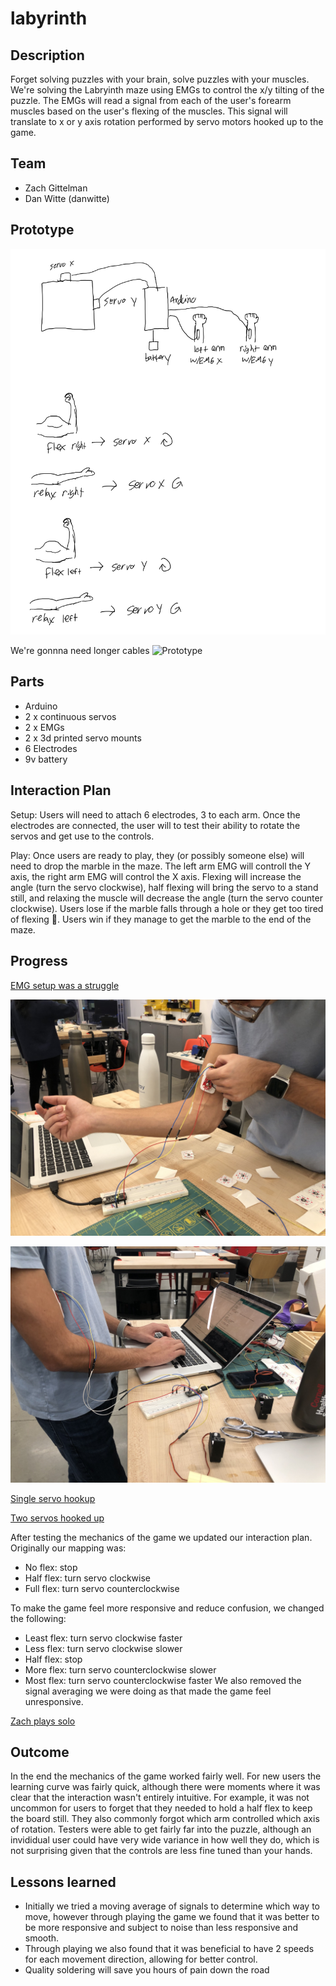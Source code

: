 # labyrinth

## Description

Forget solving puzzles with your brain, solve puzzles with your muscles. We're solving the Labryinth maze using EMGs to control the x/y tilting of the puzzle. The EMGs will read a signal from each of the user's forearm muscles based on the user's flexing of the muscles. This signal will translate to x or y axis rotation performed by servo motors hooked up to the game.


## Team
* Zach Gittelman
* Dan Witte (danwitte)

## Prototype
![Diagram](labryinth%20diagram.png)

We're gonnna need longer cables
![Prototype](prototype.jpg)


## Parts

* Arduino
* 2 x continuous servos
* 2 x EMGs
* 2 x 3d printed servo mounts
* 6 Electrodes
* 9v battery

## Interaction Plan

Setup: Users will need to attach 6 electrodes, 3 to each arm. Once the electrodes are connected, the user will to test their ability to rotate the servos and get use to the controls. 

Play: Once users are ready to play, they (or possibly someone else) will need to drop the marble in the maze. The left arm EMG will controll the Y axis, the right arm EMG will control the X axis. Flexing will increase the angle (turn the servo clockwise), half flexing will bring the servo to a stand still, and relaxing the muscle will decrease the angle (turn the servo counter clockwise). Users lose if the marble falls through a hole or they get too tired of flexing :muscle:. Users win if they manage to get the marble to the end of the maze.

## Progress

[EMG setup was a struggle](https://photos.app.goo.gl/P11KadpmMwnDEAYr6)

![Zach is EMG'd up](IMG_0815.jpg)

![Measuring signals](IMG_0818.jpg)

[Single servo hookup](https://photos.app.goo.gl/kSsvtbHaXER2PTeY9)

[Two servos hooked up](https://photos.app.goo.gl/J16m6d5j8TJG6g228)

After testing the mechanics of the game we updated our interaction plan. Originally our mapping was:
* No flex: stop
* Half flex: turn servo clockwise
* Full flex: turn servo counterclockwise

To make the game feel more responsive and reduce confusion, we changed the following:
* Least flex: turn servo clockwise faster
* Less flex: turn servo clockwise slower
* Half flex: stop
* More flex: turn servo counterclockwise slower
* Most flex: turn servo counterclockwise faster
We also removed the signal averaging we were doing as that made the game feel unresponsive.
 

[Zach plays solo](https://photos.app.goo.gl/uBBdr7Vkce5WfSMp9)


## Outcome

In the end the mechanics of the game worked fairly well. For new users the learning curve was fairly quick, although there were moments where it was clear that the interaction wasn't entirely intuitive. For example, it was not uncommon for users to forget that they needed to hold a half flex to keep the board still. They also commonly forgot which arm controlled which axis of rotation. Testers were able to get fairly far into the puzzle, although an invididual user could have very wide variance in how well they do, which is not surprising given that the controls are less fine tuned than your hands. 

## Lessons learned

* Initially we tried a moving average of signals to determine which way to move, however through playing the game we found that it was better to be more responsive and subject to noise than less responsive and smooth.
* Through playing we also found that it was beneficial to have 2 speeds for each movement direction, allowing for better control.
* Quality soldering will save you hours of pain down the road
